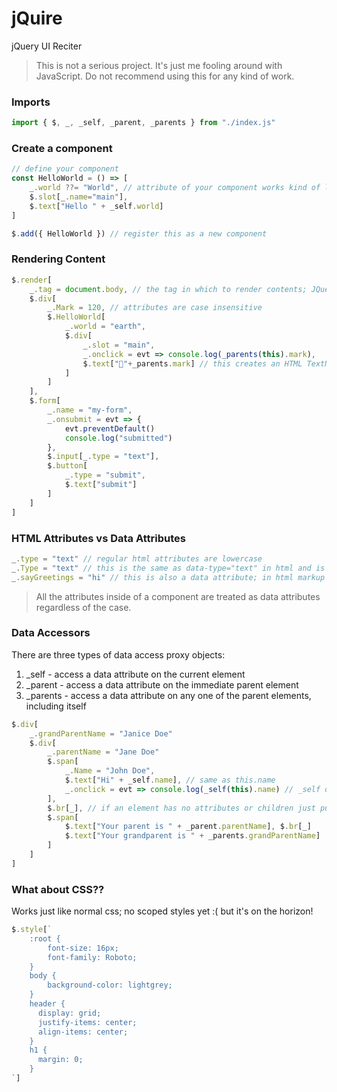 # jQuire
jQuery UI Reciter

> This is not a serious project. It's just me fooling around with JavaScript.
> Do not recommend using this for any kind of work.

### Imports
```javascript
import { $, _, _self, _parent, _parents } from "./index.js"
```

### Create a component
```javascript
// define your component
const HelloWorld = () => [
    _.world ??= "World", // attribute of your component works kind of like props in react
    $.slot[_.name="main"],
    $.text["Hello " + _self.world]
]

$.add({ HelloWorld }) // register this as a new component
```

### Rendering Content
```javascript
$.render[
    _.tag = document.body, // the tag in which to render contents; JQuery also works!! $("body").get(0)
    $.div[
        _.Mark = 120, // attributes are case insensitive
        $.HelloWorld[
            _.world = "earth",
            $.div[
                _.slot = "main",
                _.onclick = evt => console.log(_parents(this).mark),
                $.text["🎉"+_parents.mark] // this creates an HTML TextNode
            ]
        ]
    ],
    $.form[
        _.name = "my-form",
        _.onsubmit = evt => {
            evt.preventDefault()
            console.log("submitted")
        },
        $.input[_.type = "text"],
        $.button[
            _.type = "submit",
            $.text["submit"]
        ]
    ]
]
```

### HTML Attributes vs Data Attributes
```javascript
_.type = "text" // regular html attributes are lowercase
_.Type = "text" // this is the same as data-type="text" in html and is called a data attribute
_.sayGreetings = "hi" // this is also a data attribute; in html markup it would be data-say-greetings
```
> All the attributes inside of a component are treated as data attributes regardless of the case.

### Data Accessors
There are three types of data access proxy objects:

1. _self - access a data attribute on the current element
2. _parent - access a data attribute on the immediate parent element
3. _parents - access a data attribute on any one of the parent elements, including itself

```javascript
$.div[
    _.grandParentName = "Janice Doe"
    $.div[
        _.parentName = "Jane Doe"
        $.span[
            _.Name = "John Doe",
            $.text["Hi" + _self.name], // same as this.name
            _.onclick = evt => console.log(_self(this).name) // _self ond other data access proxies need a context when called inside of a function.
        ],
        $.br[_], // if an element has no attributes or children just put an underscore, otherwise it causes a JavaScript syntax error :(
        $.span[
            $.text["Your parent is " + _parent.parentName], $.br[_]
            $.text["Your grandparent is " + _parents.grandParentName]
        ]
    ]
]
```

### What about CSS??
Works just like normal css; no scoped styles yet :( but it's on the horizon!
```javascript
$.style[`
    :root {
        font-size: 16px;
        font-family: Roboto;
    }
    body {
        background-color: lightgrey;
    }
    header {
      display: grid;
      justify-items: center;
      align-items: center;
    }
    h1 {
      margin: 0;
    }
`]
```
